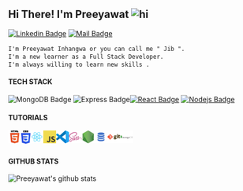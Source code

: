 ## Hi There! I'm Preeyawat <img src="https://user-images.githubusercontent.com/1303154/88677602-1635ba80-d120-11ea-84d8-d263ba5fc3c0.gif" width="28px" height="28px" alt="hi">



 [![Linkedin Badge](https://img.shields.io/badge/-preeyawat-0e76a8?style=flat&labelColor=0e76a8&logo=linkedin&logoColor=white)](https://www.linkedin.com/in/preeyawat-inh/) [![Mail Badge](https://img.shields.io/badge/-preeyawat.inh-c0392b?style=flat&labelColor=c0392b&logo=gmail&logoColor=white)](mailto:preeyawat.inh@gmail.com) 


    I'm Preeyawat Inhangwa or you can call me " Jib ". 
    I'm a new learner as a Full Stack Developer.
    I'm always willing to learn new skills .





#### TECH STACK

<!-- TODO: Make technologies links takes you to repositories -->

![MongoDB Badge](https://img.shields.io/badge/-MongoDB-4EA94B?style=for-the-badge&labelColor=black&logo=MongoDBlogo=mongodb&logoColor=white) ![Express Badge](https://img.shields.io/badge/Express.js-404D59?style=for-the-badge&labelColor=black&logo=express&logoColor=61DBFB)[![React Badge](https://img.shields.io/badge/-React-61DBFB?style=for-the-badge&labelColor=black&logo=react&logoColor=61DBFB)](#) [![Nodejs Badge](https://img.shields.io/badge/-Nodejs-3C873A?style=for-the-badge&labelColor=black&logo=node.js&logoColor=3C873A)](#)

#### TUTORIALS
<img align="left" alt="HTML5" width="26px" src="https://raw.githubusercontent.com/github/explore/80688e429a7d4ef2fca1e82350fe8e3517d3494d/topics/html/html.png" /><img align="left" alt="CSS" width="19px" src="./img/CSS.png" />
<img align="left" alt="React" width="26px" src="https://raw.githubusercontent.com/github/explore/80688e429a7d4ef2fca1e82350fe8e3517d3494d/topics/react/react.png" /><img align="left" alt="JavaScript" width="26px" src="https://raw.githubusercontent.com/github/explore/80688e429a7d4ef2fca1e82350fe8e3517d3494d/topics/javascript/javascript.png" /><img align="left" alt="Visual Studio Code" width="26px" src="https://raw.githubusercontent.com/github/explore/80688e429a7d4ef2fca1e82350fe8e3517d3494d/topics/visual-studio-code/visual-studio-code.png" />

<img align="left" alt="Sass" width="26px" src="https://raw.githubusercontent.com/github/explore/80688e429a7d4ef2fca1e82350fe8e3517d3494d/topics/sass/sass.png" />

<img align="left" alt="Node.js" width="26px" src="https://raw.githubusercontent.com/github/explore/80688e429a7d4ef2fca1e82350fe8e3517d3494d/topics/nodejs/nodejs.png" />





<img align="left" alt="SQL" width="26px" src="https://raw.githubusercontent.com/github/explore/80688e429a7d4ef2fca1e82350fe8e3517d3494d/topics/sql/sql.png" />



<img align="left" alt="Git" width="26px" src="https://raw.githubusercontent.com/github/explore/80688e429a7d4ef2fca1e82350fe8e3517d3494d/topics/git/git.png" />

<img align="left" alt="MongoDB" width="26px" src="https://raw.githubusercontent.com/github/explore/80688e429a7d4ef2fca1e82350fe8e3517d3494d/topics/mongodb/mongodb.png" />

<br />
<br />


#### GITHUB STATS

![Preeyawat's github stats](https://github-readme-stats.vercel.app/api?username=Jibpreeya&count_private=true&theme=radical&show_icons=true)





